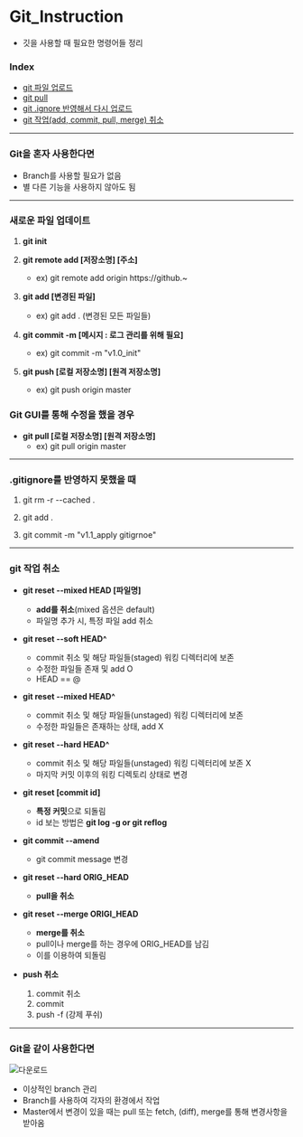 # Git_Instruction
- 깃을 사용할 때 필요한 명령어들 정리

### Index
- [git 파일 업로드](https://github.com/KimUJin3359/Git_Instruction#%EC%83%88%EB%A1%9C%EC%9A%B4-%ED%8C%8C%EC%9D%BC-%EC%97%85%EB%8D%B0%EC%9D%B4%ED%8A%B8)
- [git pull](https://github.com/KimUJin3359/Git_Instruction#git-gui%EB%A5%BC-%ED%86%B5%ED%95%B4-%EC%88%98%EC%A0%95%EC%9D%84-%ED%96%88%EC%9D%84-%EA%B2%BD%EC%9A%B0)
- [git .ignore 반영해서 다시 업로드](https://github.com/KimUJin3359/Git_Instruction#gitignore%EB%A5%BC-%EB%B0%98%EC%98%81%ED%95%98%EC%A7%80-%EB%AA%BB%ED%96%88%EC%9D%84-%EB%95%8C)
- [git 작업(add, commit, pull, merge) 취소](https://github.com/KimUJin3359/Git_Instruction#git-%EC%9E%91%EC%97%85-%EC%B7%A8%EC%86%8C)

---

### Git을 혼자 사용한다면
- Branch를 사용할 필요가 없음
- 별 다른 기능을 사용하지 않아도 됨

---

### 새로운 파일 업데이트
1) **git init**

2) **git remote add [저장소명] [주소]**
   - ex) git remote add origin https://github.~

3) **git add [변경된 파일]**
   - ex) git add . (변경된 모든 파일들)

4) **git commit -m [메시지 : 로그 관리를 위해 필요]**
   - ex) git commit -m "v1.0_init"

5) **git push [로컬 저장소명] [원격 저장소명]**
   - ex) git push origin master

### Git GUI를 통해 수정을 했을 경우
- **git pull [로컬 저장소명] [원격 저장소명]**
  - ex) git pull origin master

---

### .gitignore를 반영하지 못했을 때 
1) git rm -r --cached .

2) git add .

3) git commit -m "v1.1_apply gitigrnoe"

---

### git 작업 취소
- **git reset --mixed HEAD [파일명]**
  - **add를 취소**(mixed 옵션은 default)
  - 파일명 추가 시, 특정 파일 add 취소

- **git reset --soft HEAD^**
  - commit 취소 및 해당 파일들(staged) 워킹 디렉터리에 보존
  - 수정한 파일들 존재 및 add O
  - HEAD == @

- **git reset --mixed HEAD^**
  - commit 취소 및 해당 파일들(unstaged) 워킹 디렉터리에 보존
  - 수정한 파일들은 존재하는 상태, add X

- **git reset --hard HEAD^**
  - commit 취소 및 해당 파일들(unstaged) 워킹 디렉터리에 보존 X
  - 마지막 커밋 이후의 워킹 디렉토리 상태로 변경

- **git reset [commit id]**
  - **특정 커밋**으로 되돌림
  - id 보는 방법은 **git log -g or git reflog**

- **git commit --amend**
  - git commit message 변경

- **git reset --hard ORIG_HEAD**
  - **pull을 취소**

- **git reset --merge ORIGI_HEAD**
  - **merge를 취소**
  - pull이나 merge를 하는 경우에 ORIG_HEAD를 남김
  - 이를 이용하여 되돌림

- **push 취소**
  1) commit 취소
  2) commit
  3) push -f (강제 푸쉬)

---

### Git을 같이 사용한다면
   ![다운로드](https://user-images.githubusercontent.com/50474972/112145243-76ccb700-8c1d-11eb-8018-875fc9aea51a.png)
- 이상적인 branch 관리
- Branch를 사용하여 각자의 환경에서 작업
- Master에서 변경이 있을 때는 pull 또는 fetch, (diff), merge를 통해 변경사항을 받아옴


